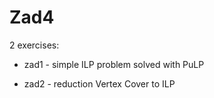 # Zad4

2 exercises:

- zad1 - simple ILP problem solved with PuLP

- zad2 - reduction Vertex Cover to ILP
